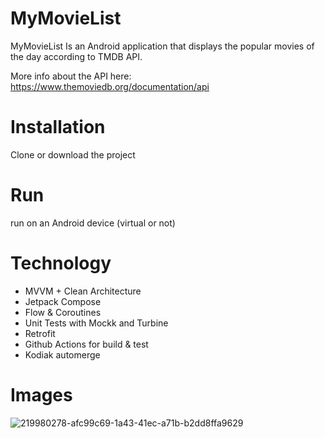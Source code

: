 # MyMovieList
MyMovieList Is an Android application that displays the popular movies of the day according to TMDB API.

More info about the API here: https://www.themoviedb.org/documentation/api

# Installation
Clone or download the project

# Run
run on an Android device (virtual or not)

# Technology
 - MVVM + Clean Architecture
 - Jetpack Compose
 - Flow & Coroutines
 - Unit Tests with Mockk and Turbine
 - Retrofit
 - Github Actions for build & test
 - Kodiak automerge

# Images
![219980278-afc99c69-1a43-41ec-a71b-b2dd8ffa9629](https://user-images.githubusercontent.com/32915359/221039995-3509ee6f-5b70-470a-8bd7-265fa579bba6.png)
